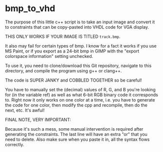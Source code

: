 # bmp_to_vhd

The purpose of this little c++ script is to take an input image and convert it to constraints that can be copy-pasted into VHDL code for VGA display.  

THIS ONLY WORKS IF YOUR IMAGE IS TITLED `track.bmp`.    

It also may fail for certain types of bmp. I know for a fact it works if you use MS Paint, or if you export as a 24-bit bmp in GIMP with the "export colorspace information" setting unchecked.

To use it, you need to clone/download this Git repository, navigate to this directory, and compile the program using g++ or clang++.

The code is SUPER JANKY and COBBLED TOGETHER so be careful!

You have to manually set the (decimal) values of R, G, and B you're looking for (in the variable ref) as well as what 6-bit RGB binary code it corresponds to. Right now it only works on one color at a time, i.e. you have to generate the code for one color, then modify the cpp and recompile, then do the next, etc. It's awful!

FINAL NOTE, VERY IMPORTANT:

Because it's such a mess, some manual intervention is required after generating the constraints. The last line will have an extra "or" that you need to delete. Also make sure when you paste it in, all the syntax flows correctly. 
